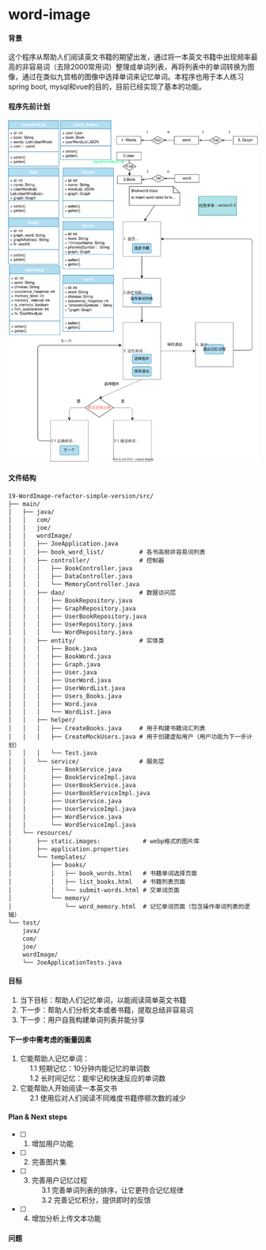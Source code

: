 # word-image
#### 背景
这个程序从帮助人们阅读英文书籍的期望出发，通过将一本英文书籍中出现频率最高的非容易词（去除2000常用词）整理成单词列表，再将列表中的单词转换为图像，通过在类似九宫格的图像中选择单词来记忆单词。本程序也用于本人练习spring boot, mysql和vue的目的，目前已经实现了基本的功能。 

#### 程序先前计划
![alt text](page-flow4.svg)

#### 文件结构  
```
19-WordImage-refactor-simple-version/src/
├── main/  
│   ├── java/
│   │   com/
│   │   joe/
│   │   wordImage/
│   │   ├── JoeApplication.java
│   │   ├── book_word_list/          # 各书高频非容易词列表  
│   │   ├── controller/              # 控制器
│   │   │   ├── BookController.java
│   │   │   ├── DataController.java
│   │   │   └── MemoryController.java
│   │   ├── dao/                     # 数据访问层  
│   │   │   ├── BookRepository.java
│   │   │   ├── GraphRepository.java
│   │   │   ├── UserBookRepository.java
│   │   │   ├── UserRepository.java
│   │   │   └── WordRepository.java
│   │   ├── entity/                  # 实体类  
│   │   │   ├── Book.java
│   │   │   ├── BookWord.java  
│   │   │   ├── Graph.java
│   │   │   ├── User.java
│   │   │   ├── UserWord.java
│   │   │   ├── UserWordList.java
│   │   │   ├── Users_Books.java
│   │   │   ├── Word.java
│   │   │   └── WordList.java
│   │   ├── helper/
│   │   │   ├── CreateBooks.java     # 用于构建书籍词汇列表 
│   │   │   ├── CreateMockUsers.java # 用于创建虚拟用户（用户功能为下一步计划）  
│   │   │   └── Test.java
│   │   └── service/                 # 服务层 
│   │       ├── BookService.java
│   │       ├── BookServiceImpl.java
│   │       ├── UserBookService.java
│   │       ├── UserBookServiceImpl.java
│   │       ├── UserService.java
│   │       ├── UserServiceImpl.java
│   │       ├── WordService.java
│   │       └── WordServiceImpl.java
│   └── resources/      
│       ├── static.images:            # webp格式的图片库           
│       ├── application.properties
│       └── templates/
│           ├── books/
│           │   ├── book_words.html   # 书籍单词选择页面  
│           │   ├── list_books.html   # 书籍列表页面   
│           │   └── submit-words.html # 交单词页面 
│           └── memory/
│               └── word_memory.html  # 记忆单词页面（包含操作单词列表的逻辑） 
└── test/
    java/
    com/
    joe/
    wordImage/
    └── JoeApplicationTests.java
```


#### 目标
1. 当下目标：帮助人们记忆单词，以能阅读简单英文书籍  
2. 下一步：帮助人们分析文本或者书籍，提取总结非容易词  
3. 下一步：用户自我构建单词列表并能分享

#### 下一步中需考虑的衡量因素
1. 它能帮助人记忆单词：   
&nbsp;&nbsp;&nbsp;&nbsp; 1.1 短期记忆：10分钟内能记忆的单词数   
&nbsp;&nbsp;&nbsp;&nbsp; 1.2 长时间记忆：能牢记和快速反应的单词数  
2. 它能帮助人开始阅读一本英文书   
&nbsp;&nbsp;&nbsp;&nbsp; 2.1 使用后对人们阅读不同难度书籍停顿次数的减少  

#### Plan & Next steps  
- [ ] 1. 增加用户功能    
- [ ] 2. 完善图片集   
- [ ] 3. 完善用户记忆过程                     
&nbsp;&nbsp;&nbsp;&nbsp; 3.1 完善单词列表的排序，让它更符合记忆规律     
&nbsp;&nbsp;&nbsp;&nbsp; 3.2 完善记忆积分，提供即时的反馈    
- [ ] 4. 增加分析上传文本功能     


#### 问题
